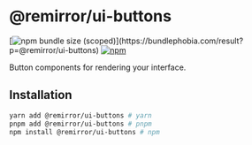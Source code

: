 # @remirror/ui-buttons

[![npm bundle size (scoped)](https://img.shields.io/bundlephobia/minzip/@remirror/ui-buttons.svg?)](https://bundlephobia.com/result?p=@remirror/ui-buttons)
[![npm](https://img.shields.io/npm/dm/@remirror/ui-buttons.svg?&logo=npm)](https://www.npmjs.com/package/@remirror/ui-buttons)

Button components for rendering your interface.

## Installation

```bash
yarn add @remirror/ui-buttons # yarn
pnpm add @remirror/ui-buttons # pnpm
npm install @remirror/ui-buttons # npm
```
